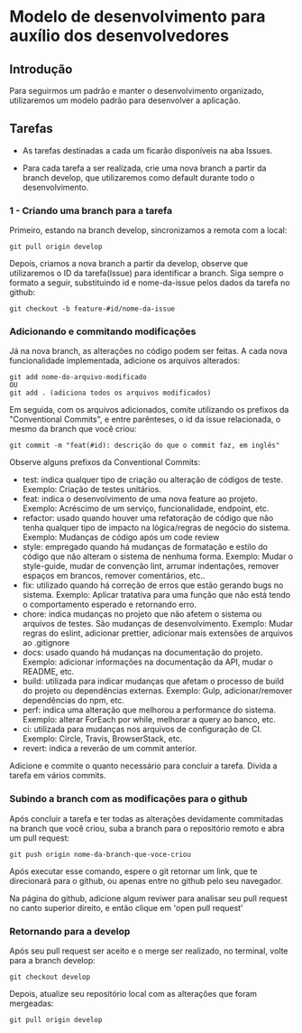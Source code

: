 # Modelo de desenvolvimento para auxílio dos desenvolvedores

## Introdução

Para seguirmos um padrão e manter o desenvolvimento organizado, utilizaremos um modelo padrão para desenvolver a aplicação.

## Tarefas

- As tarefas destinadas a cada um ficarão disponíveis na aba Issues.

- Para cada tarefa a ser realizada, crie uma nova branch a partir da branch develop, que utilizaremos como default durante todo o desenvolvimento.

### 1 - Criando uma branch para a tarefa

Primeiro, estando na branch develop, sincronizamos a remota com a local:
```
git pull origin develop
```
Depois, criamos a nova branch a partir da develop, observe que utilizaremos o ID da tarefa(Issue) para identificar a branch. Siga sempre o formato a seguir, substituindo id e nome-da-issue pelos dados da tarefa no github:
```
git checkout -b feature-#id/nome-da-issue
```

### Adicionando e commitando modificações

Já na nova branch, as alterações no código podem ser feitas. A cada nova funcionalidade implementada, adicione os arquivos alterados:

```
git add nome-do-arquivo-modificado
OU
git add . (adiciona todos os arquivos modificados)
```
Em seguida, com os arquivos adicionados, comite utilizando os prefixos da "Conventional Commits", e entre parênteses, o id da issue relacionada, o mesmo da branch que você criou:
```
git commit -m "feat(#id): descrição do que o commit faz, em inglês"

```
Observe alguns prefixos da Conventional Commits:

 - test: indica qualquer tipo de criação ou alteração de códigos de teste. Exemplo: Criação de testes unitários.
 - feat: indica o desenvolvimento de uma nova feature ao projeto. Exemplo: Acréscimo de um serviço, funcionalidade, endpoint, etc.
 - refactor: usado quando houver uma refatoração de código que não tenha qualquer tipo de impacto na lógica/regras de negócio do sistema. Exemplo: Mudanças de código após um code review
 - style: empregado quando há mudanças de formatação e estilo do código que não alteram o sistema de nenhuma forma.
Exemplo: Mudar o style-guide, mudar de convenção lint, arrumar indentações, remover espaços em brancos, remover comentários, etc..
 - fix: utilizado quando há correção de erros que estão gerando bugs no sistema.
Exemplo: Aplicar tratativa para uma função que não está tendo o comportamento esperado e retornando erro.
 - chore: indica mudanças no projeto que não afetem o sistema ou arquivos de testes. São mudanças de desenvolvimento.
Exemplo: Mudar regras do eslint, adicionar prettier, adicionar mais extensões de arquivos ao .gitignore
 - docs: usado quando há mudanças na documentação do projeto.
Exemplo: adicionar informações na documentação da API, mudar o README, etc.
 - build: utilizada para indicar mudanças que afetam o processo de build do projeto ou dependências externas.
Exemplo: Gulp, adicionar/remover dependências do npm, etc.
 - perf: indica uma alteração que melhorou a performance do sistema.
Exemplo: alterar ForEach por while, melhorar a query ao banco, etc.
 - ci: utilizada para mudanças nos arquivos de configuração de CI.
Exemplo: Circle, Travis, BrowserStack, etc.
 - revert: indica a reverão de um commit anterior.

Adicione e commite o quanto necessário para concluir a tarefa. Divida a tarefa em vários commits.

### Subindo a branch com as modificações para o github

Após concluir a tarefa e ter todas as alterações devidamente commitadas na branch que você criou, suba a branch para o repositório remoto e abra um pull request:
```
git push origin nome-da-branch-que-voce-criou

```
Após executar esse comando, espere o git retornar um link, que te direcionará para o github, ou apenas entre no github pelo seu navegador.

Na página do github, adicione algum reviwer para analisar seu pull request no canto superior direito, e então clique em 'open pull request'

### Retornando para a develop

Após seu pull request ser aceito e o merge ser realizado, no terminal, volte para a branch develop:

```
git checkout develop
```
Depois, atualize seu repositório local com as alterações que foram mergeadas:

```
git pull origin develop
```


